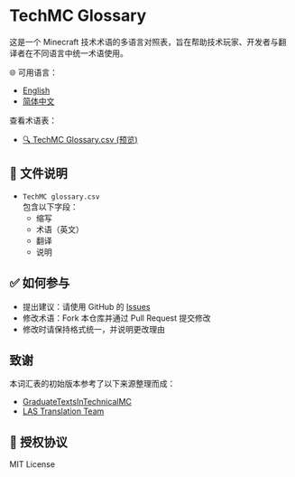 # TechMC Glossary

这是一个 Minecraft 技术术语的多语言对照表，旨在帮助技术玩家、开发者与翻译者在不同语言中统一术语使用。

🌐 可用语言：

- [English](README.md)
- [简体中文](README.zh.md)

查看术语表：
- [🔍 TechMC Glossary.csv (预览)](https://github.com/DuskScorpio/TechMC-Glossary/blob/main/TechMC%20Glossary.csv)

## 📄 文件说明

- `TechMC glossary.csv`  
  包含以下字段：
  - 缩写
  - 术语（英文）
  - 翻译
  - 说明

## ✅ 如何参与

- 提出建议：请使用 GitHub 的 [Issues](https://github.com/DuskScorpio/TechMC-Glossary/issues)
- 修改术语：Fork 本仓库并通过 Pull Request 提交修改
- 修改时请保持格式统一，并说明更改理由

## 致谢
本词汇表的初始版本参考了以下来源整理而成：
- [GraduateTextsInTechnicalMC](https://github.com/tanhHeng/GraduateTextsInTechnicalMC)
- [LAS Translation Team](https://www.youtube.com/@redstonevideotranslation5478)

## 📜 授权协议

MIT License
